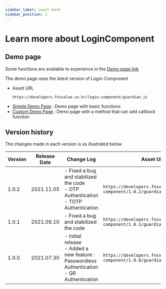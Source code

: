 ```yaml
---
sidebar_label: Learn more
sidebar_position: 2
---
```

# Learn more about LoginComponent

## Demo page
Some functions are available to experience in the [Demo page link](https://developers.fnsvalue.co.kr/login-component/demo/)

The demo page uses the latest version of Login-Component
- Asset URL
  ```
  https://developers.fnsvalue.co.kr/login-component/guardian.js
  ```
- [Simple Demo Page](https://developers.fnsvalue.co.kr/login-component/demo/simple.html)
  : Demo page with basic functions
- [Custom Demo Page](https://developers.fnsvalue.co.kr/login-component/demo/custom.html)
  : Demo page with a method that can add callback function

## Version history
The changes made in each version is as illustrated below

|Version|Release Date|Change Log|Asset URL|
|---|---|---|---|
|1.0.2| 2021.11.05 | - Fixed a bug and stabilized the code<br/>- OTP Authentication <br/>- TOTP Authentication | `https://developers.fnsvalue.co.kr/login-component/1.0.2/guardian.js` |
|1.0.1| 2021.09.10 | - Fixed a bug and stabilized the code  | `https://developers.fnsvalue.co.kr/login-component/1.0.1/guardian.js` |
|1.0.0| 2021.07.30 | - Initial release<br/>- Added a new feature :  Passwordless Authentication<br/> -  QR Authentication | `https://developers.fnsvalue.co.kr/login-component/1.0.0/guardian.js` |
